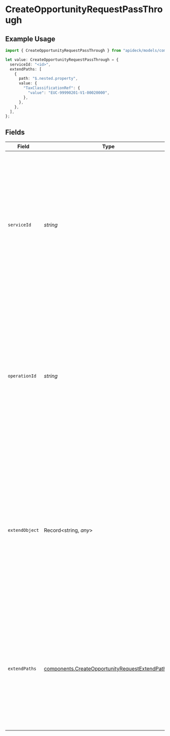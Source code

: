 # CreateOpportunityRequestPassThrough

## Example Usage

```typescript
import { CreateOpportunityRequestPassThrough } from "apideck/models/components";

let value: CreateOpportunityRequestPassThrough = {
  serviceId: "<id>",
  extendPaths: [
    {
      path: "$.nested.property",
      value: {
        "TaxClassificationRef": {
          "value": "EUC-99990201-V1-00020000",
        },
      },
    },
  ],
};
```

## Fields

| Field                                                                                                                                                                                                                                                                                                            | Type                                                                                                                                                                                                                                                                                                             | Required                                                                                                                                                                                                                                                                                                         | Description                                                                                                                                                                                                                                                                                                      |
| ---------------------------------------------------------------------------------------------------------------------------------------------------------------------------------------------------------------------------------------------------------------------------------------------------------------- | ---------------------------------------------------------------------------------------------------------------------------------------------------------------------------------------------------------------------------------------------------------------------------------------------------------------- | ---------------------------------------------------------------------------------------------------------------------------------------------------------------------------------------------------------------------------------------------------------------------------------------------------------------- | ---------------------------------------------------------------------------------------------------------------------------------------------------------------------------------------------------------------------------------------------------------------------------------------------------------------- |
| `serviceId`                                                                                                                                                                                                                                                                                                      | *string*                                                                                                                                                                                                                                                                                                         | :heavy_check_mark:                                                                                                                                                                                                                                                                                               | The 'service_id' is a mandatory string that identifies the specific service to which the pass-through operation should be applied. This is crucial for directing the opportunity creation request to the correct service within the CRM system, ensuring that the operation is executed in the intended context. |
| `operationId`                                                                                                                                                                                                                                                                                                    | *string*                                                                                                                                                                                                                                                                                                         | :heavy_minus_sign:                                                                                                                                                                                                                                                                                               | The 'operation_id' is an optional string that specifies a particular workflow operation for the pass-through. This is particularly useful when the opportunity creation involves multiple downstream requests, allowing for precise targeting of the operation within the CRM workflow.                          |
| `extendObject`                                                                                                                                                                                                                                                                                                   | Record<string, *any*>                                                                                                                                                                                                                                                                                            | :heavy_minus_sign:                                                                                                                                                                                                                                                                                               | The 'extend_object' is an optional object that allows for the inclusion of additional properties directly within the opportunity creation request. This flexibility supports custom extensions and modifications to the standard request structure, accommodating unique business requirements.                  |
| `extendPaths`                                                                                                                                                                                                                                                                                                    | [components.CreateOpportunityRequestExtendPaths](../../models/components/createopportunityrequestextendpaths.md)[]                                                                                                                                                                                               | :heavy_minus_sign:                                                                                                                                                                                                                                                                                               | The 'extend_paths' is an optional array of objects designed for structured data modifications using specified paths. This feature enables developers to apply precise changes to the opportunity data structure, facilitating complex data manipulation scenarios.                                               |